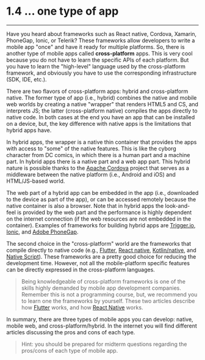 # 1.4 ... one type of app

---

Have you heard about frameworks such as React native, Cordova, Xamarin, PhoneGap, Ionic, or Telerik? These frameworks allow developers to write a mobile app "once" and have it ready for multiple platforms.  So, there is another type of mobile apps called **cross-platform** apps. This is very cool because you do not have to learn the specific APIs of each platform. But you have to learn the "high-level" language used by the cross-platform framework, and obviously  you have to use the corresponding infrastructure (SDK, IDE, etc.).

There are two flavors of cross-platform apps: hybrid and cross-platform native. The former type of app (i.e., hybrid) combines the native and mobile web worlds by creating a native "wrapper" that renders HTML5 and CS, and interprets JS; the latter (cross-platform native) compiles the apps directly to native code. In both cases at the end you have an app that can be installed on a device, but, the key difference with native apps is the limitations that hybrid apps have.

In hybrid apps, the wrapper is a native thin container that provides the apps with access to "some" of the native features. This is like the cyborg character from DC comics, in which there is a human part and a machine part. In hybrid apps there is a native part and a web app part. This hybrid nature is possible thanks to the [Apache Cordova](https://cordova.apache.org) project that serves as a middleware between the native platform (i.e., Android and iOS) and HTML/JS-based world.

 The web part of a hybrid app can be embedded in the app (i.e., downloaded to the device as part of the app), or can be accessed remotely because the native container is also a browser. Note that in hybrid apps the look-and-feel is provided by the web part and the performance is highly dependent on the internet connection (if the web resources are not embedded in the container). Examples of frameworks for building hybrid apps are [Trigger.io](https://trigger.io "Trigger.io"), [Ionic](https://ionicframework.com "Ionic"), and [Adobe PhoneGap](https://phonegap.com).

The second choice in the "cross-platform" world are the frameworks that compile directly to native code (e.g., [Flutter](https://flutter.dev),  [React native](https://facebook.github.io/react-native/ "React native"), [Kotlin/native](https://kotlinlang.org/docs/reference/native-overview.html), and [Native Script](https://www.progress.com/nativescript "Native script")). These frameworks are a pretty good choice for reducing the development time. However, not all the mobile-platform specific features can be directly expressed in the cross-platform languages.

> Being knowledgeable of cross-platform frameworks is one of the skills highly demanded by mobile app development companies. Remember this is not a programming course, but, we recommend you to learn one the frameworks by yourself. These two articles describe how [Flutter](https://medium.com/@ralfgehrer/how-flutter-works-under-the-hood-and-why-it-is-game-changing-2335954a5bfc) works, and how [React Native](https://medium.com/we-talk-it/react-native-what-it-is-and-how-it-works-e2182d008f5e) works.

In summary, there are three types of mobile apps you can develop: native, mobile web, and cross-platform/hybrid. In the internet you will find different articles discussing the pros and cons of each type.

>Hint: you should be prepared for midterm questions regarding the pros/cons of each type of mobile app.
